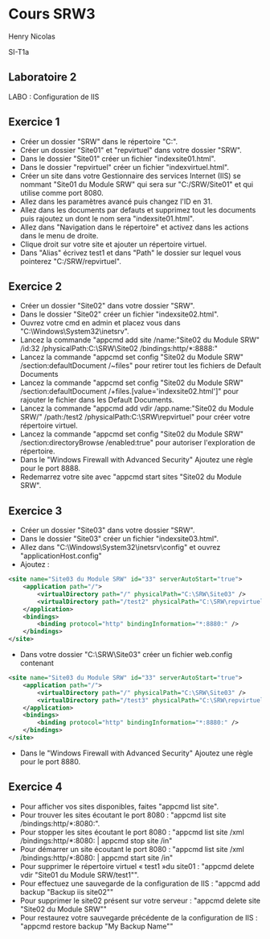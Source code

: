 # Cours SRW3

Henry Nicolas

SI-T1a

## Laboratoire 2

LABO : Configuration de IIS

## Exercice 1

- Créer un dossier "SRW" dans le répertoire "C:\".
- Créer un dossier "Site01" et "repvirtuel" dans votre dossier "SRW".
- Dans le dossier "Site01" créer un fichier "indexsite01.html".
- Dans le dossier "repvirtuel" créer un fichier "indexvirtuel.html".
- Créer un site dans votre Gestionnaire des services Internet (IIS) se nommant "Site01 du Module SRW" qui sera sur "C:/SRW/Site01" et qui utilise comme port 8080.
- Allez dans les paramètres avancé puis changez l'ID en 31.
- Allez dans les documents par defauts et supprimez tout les documents puis rajoutez un dont le nom sera "indexsite01.html".
- Allez dans "Navigation dans le répertoire" et activez dans les actions dans le menu de droite.
- Clique droit sur votre site et ajouter un répertoire virtuel.
- Dans "Alias" écrivez test1 et dans "Path" le dossier sur lequel vous pointerez "C:/SRW/repvirtuel".

<div style="page-break-after: always;"></div>

## Exercice 2

- Créer un dossier "Site02" dans votre dossier "SRW".
- Dans le dossier "Site02" créer un fichier "indexsite02.html".
- Ouvrez votre cmd en admin et placez vous dans "C:\Windows\System32\inetsrv".
- Lancez la commande "appcmd add site /name:"Site02 du Module SRW" /id:32 /physicalPath:C:\SRW\Site02 /bindings:http/*:8888:"
- Lancez la commande "appcmd set config "Site02 du Module SRW" /section:defaultDocument /~files" pour retirer tout les fichiers de Default Documents
- Lancez la commande "appcmd set config "Site02 du Module SRW" /section:defaultDocument /+files.[value='indexsite02.html']" pour rajouter le fichier dans les Default Documents.
- Lancez la commande "appcmd add vdir /app.name:"Site02 du Module SRW/" /path:/test2 /physicalPath:C:\SRW\repvirtuel" pour créer votre répertoire virtuel. 
- Lancez la commande "appcmd set config "Site02 du Module SRW" /section:directoryBrowse /enabled:true" pour autoriser l'exploration de répertoire.
- Dans le "Windows Firewall with Advanced Security" Ajoutez une règle pour le port 8888.
- Redemarrez votre site avec "appcmd start sites "Site02 du Module SRW".

<div style="page-break-after: always;"></div>

## Exercice 3

- Créer un dossier "Site03" dans votre dossier "SRW".
- Dans le dossier "Site03" créer un fichier "indexsite03.html".
- Allez dans "C:\Windows\System32\inetsrv\config" et ouvrez "applicationHost.config"
- Ajoutez :
```xml
<site name="Site03 du Module SRW" id="33" serverAutoStart="true">
    <application path="/">
        <virtualDirectory path="/" physicalPath="C:\SRW\Site03" />
        <virtualDirectory path="/test2" physicalPath="C:\SRW\repvirtuel" />
    </application>
    <bindings>
        <binding protocol="http" bindingInformation="*:8880:" />
    </bindings>
</site>
```

- Dans votre dossier "C:\SRW\Site03" créer un fichier web.config contenant 

```xml
<site name="Site03 du Module SRW" id="33" serverAutoStart="true">
    <application path="/">
        <virtualDirectory path="/" physicalPath="C:\SRW\Site03" />
        <virtualDirectory path="/test3" physicalPath="C:\SRW\repvirtuel" />
    </application>
    <bindings>
        <binding protocol="http" bindingInformation="*:8880:" />
    </bindings>
</site>
```

- Dans le "Windows Firewall with Advanced Security" Ajoutez une règle pour le port 8880.

<div style="page-break-after: always;"></div>

## Exercice 4

- Pour afficher vos sites disponibles, faites "appcmd list site".
- Pour trouver les sites écoutant le port 8080 : "appcmd list site /bindings:http/*:8080:".
- Pour stopper les sites écoutant le port 8080 : "appcmd list site /xml /bindings:http/*:8080: | appcmd stop site /in"
- Pour démarrer un site écoutant le port 8080 :  "appcmd list site /xml /bindings:http/*:8080: | appcmd start site /in"
- Pour supprimer le répertoire virtuel « test1 »du site01 : "appcmd delete vdir "Site01 du Module SRW/test1"".
- Pour effectuez une sauvegarde de la configuration de IIS : "appcmd add backup "Backup iis site02""
- Pour supprimer le site02 présent sur votre serveur : "appcmd delete site "Site02 du Module SRW""
- Pour restaurez votre sauvegarde précédente de la configuration de IIS : "appcmd restore backup "My Backup Name""